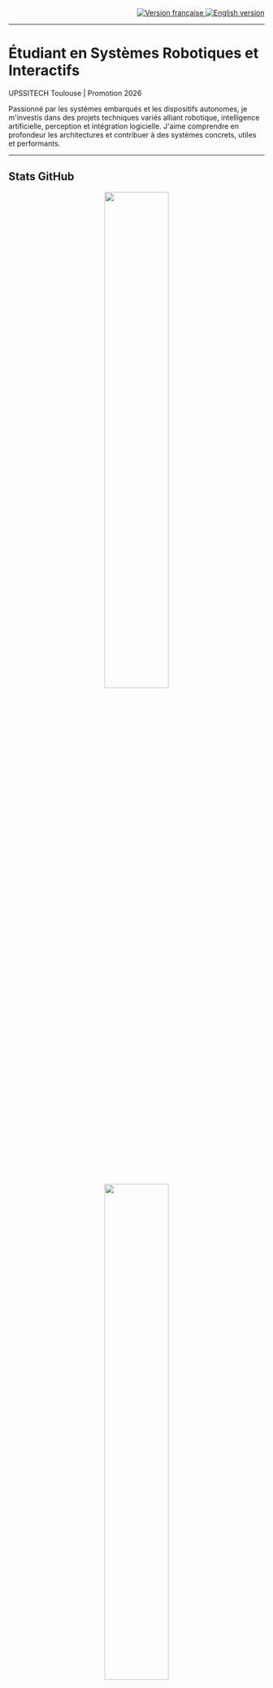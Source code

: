<div align="right">
  <a href="README.md">
    <img src="https://img.shields.io/badge/lang-fr-red" alt="Version française">
  </a>
  <a href="README_en.md">
    <img src="https://img.shields.io/badge/lang-en-blue" alt="English version">
  </a>
</div>

---

# Étudiant en Systèmes Robotiques et Interactifs

UPSSITECH Toulouse | Promotion 2026  

Passionné par les systèmes embarqués et les dispositifs autonomes, je m'investis dans des projets techniques variés alliant robotique, intelligence artificielle, perception et intégration logicielle. J'aime comprendre en profondeur les architectures et contribuer à des systèmes concrets, utiles et performants.

---

## Stats GitHub 

<p align="center">
  <img src="https://github-readme-stats.vercel.app/api?username=Bebel19&show_icons=true&theme=default" width="50%" />
  <img src="https://github-readme-stats.vercel.app/api/top-langs/?username=Bebel19&layout=compact&langs_count=8&hide=html" width="50%" />
</p>

---

## 📂 Projets en vedette

### **🤖 Robot Explorateur Autonome – Projet fil rouge 1A SRI UPSSITECH (Interface, Backend, Raspberry)**
- Interface de contrôle Angular (pilotage, commandes vocales, suivi de balle, cartographie)
- Backend Flask avec traitement LIDAR, vidéo, audio, communication robot
- Raspberry Pi pour la capture des données capteurs, stream caméra et gestion du LIDAR
- **Stack** : Angular, Flask, Python, OpenCV, SpeechRecognition, LIDAR, SocketIO
- 🔗 [Interface](https://github.com/Bebel19/interface_robot_explorateur) · [Backend](https://github.com/MaelaViguier/mobile_robot_backend) · [Raspberry](https://github.com/Bebel19/stream_rpi_robot_explorateur)

### **🦼 Monitoring pour les coach de Rugby en fauteuil - Summer school**
- Backend Flask avec base de données SQLite pour capteurs (BPM, température, chocs)
- Frontend Angular pour visualisation live, historique matchs, profils joueurs
- Utilisé en summer school inter-universitaire (UPSSITECH, Ostfalia, Wuerzburg, Munster)
- **Stack** : Flask, SQLAlchemy, Angular, WebSocket
- 🔗 [Backend](https://github.com/Bebel19/rugby_wheelchair_backend) · [Frontend](https://github.com/GuyBorel/interface_rugby_wheelchair_FE/tree/guy)

### **🦾 Interface AR4 MK3 – Bras robotique industriel - Stand'UPS robotique**
- Interface Angular pour le pilotage du bras AR4 MK3 et paramétrage DH
- Communication WebSocket pour commandes temps réel (moteurs, broches, G-code)
- **Stack** : Angular, SocketIO
- 🔗 [Repo](https://github.com/Bebel19/AR4_MK3_hmi)

### **🌀 Génération de trajectoire circulaire – Robot RRR RX160 2A SRI UPSSITECH**
- Modélisation géométrique et différentielle d’un bras manipulateur 3DOF
- Génération de trajectoires circulaires en espace opérationnel et articulaire
- **Stack** : Python, NumPy, Matplotlib
- 🔗 [Repo](https://github.com/OlivierCrt/Trajectory_Generation_Robot_Manipulator_RX160)

---

## Compétences Techniques

- **Langages** : Python, C++, Java, Bash
- **Systèmes / DevOps** : Linux, Docker, ROS1/2
- **Web** : Flask, Angular, SQL
- **IA / Vision** : OpenCV, TensorFlow, SLAM
- **Électronique / CAO** : LTSpice, Fusion 360, Altium

> Chaque projet précise le stack technologique et les librairies associées.

---

## Me contacter

- **LinkedIn** : [Othman Belgnaoui](https://www.linkedin.com/in/othman-belgnaoui/)

